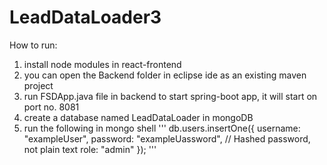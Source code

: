 # LeadDataLoader3

How to run:
1. install node modules in react-frontend
2. you can open the Backend folder in eclipse ide as an existing maven project
3. run FSDApp.java file in backend to start spring-boot app, it will start on port no. 8081
4. create a database named LeadDataLoader in mongoDB
5. run the following in mongo shell
'''
db.users.insertOne({
   username: "exampleUser",
   password: "exampleUassword", // Hashed password, not plain text
   role: "admin"
});
'''

